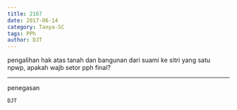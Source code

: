 ```yaml
---
title: 2167
date: 2017-06-14
category: Tanya-SC
tags: PPh
author: DJT
---
```


pengalihan hak atas tanah dan bangunan dari suami ke sitri yang satu npwp, apakah wajb setor pph final?

---

penegasan

`DJT`
